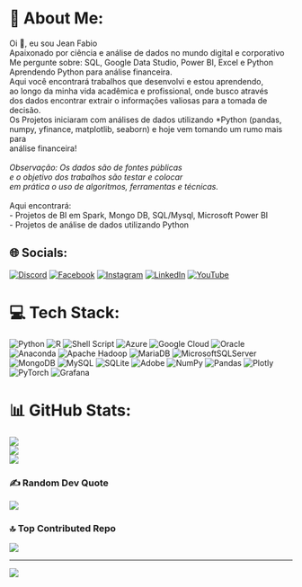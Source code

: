 # 💫 About Me:
Oi 👋, eu sou Jean Fabio<br>Apaixonado por ciência e análise de dados no mundo digital e corporativo<br>
Me pergunte sobre: SQL, Google Data Studio, Power BI, Excel e Python<br>Aprendendo Python para análise financeira.<br>
Aqui você encontrará  trabalhos que desenvolvi e estou aprendendo, <br>ao longo da minha vida acadêmica e profissional, onde busco através<br> dos dados encontrar extrair o informações valiosas para a tomada de decisão.<br>Os Projetos iniciaram com análises de dados utilizando *Python (pandas,<br> numpy, yfinance, matplotlib, seaborn) e hoje vem tomando um rumo mais para<br> análise financeira!<br><br>*Observação: Os dados são de fontes públicas<br> e o objetivo dos trabalhos são testar e colocar <br>em prática o uso de algoritmos, ferramentas e técnicas.*<br><br>Aqui encontrará:<br>- Projetos de BI em Spark, Mongo DB, SQL/Mysql, Microsoft Power BI<br>- Projetos de análise de dados utilizando Python


## 🌐 Socials:
[![Discord](https://img.shields.io/badge/Discord-%237289DA.svg?logo=discord&logoColor=white)](https://discord.gg/jeansilvaster#5978) [![Facebook](https://img.shields.io/badge/Facebook-%231877F2.svg?logo=Facebook&logoColor=white)](https://facebook.com/jeansilvaster) [![Instagram](https://img.shields.io/badge/Instagram-%23E4405F.svg?logo=Instagram&logoColor=white)](https://instagram.com/@jeansilvaster) [![LinkedIn](https://img.shields.io/badge/LinkedIn-%230077B5.svg?logo=linkedin&logoColor=white)](https://linkedin.com/in/jeansilvaster) [![YouTube](https://img.shields.io/badge/YouTube-%23FF0000.svg?logo=YouTube&logoColor=white)](https://youtube.com/@@jeanribeiro4716) 

# 💻 Tech Stack:
![Python](https://img.shields.io/badge/python-3670A0?style=plastic&logo=python&logoColor=ffdd54) ![R](https://img.shields.io/badge/r-%23276DC3.svg?style=plastic&logo=r&logoColor=white) ![Shell Script](https://img.shields.io/badge/shell_script-%23121011.svg?style=plastic&logo=gnu-bash&logoColor=white) ![Azure](https://img.shields.io/badge/azure-%230072C6.svg?style=plastic&logo=microsoftazure&logoColor=white) ![Google Cloud](https://img.shields.io/badge/GoogleCloud-%234285F4.svg?style=plastic&logo=google-cloud&logoColor=white) ![Oracle](https://img.shields.io/badge/Oracle-F80000?style=plastic&logo=oracle&logoColor=white) ![Anaconda](https://img.shields.io/badge/Anaconda-%2344A833.svg?style=plastic&logo=anaconda&logoColor=white) ![Apache Hadoop](https://img.shields.io/badge/Apache%20Hadoop-66CCFF?style=plastic&logo=apachehadoop&logoColor=black) ![MariaDB](https://img.shields.io/badge/MariaDB-003545?style=plastic&logo=mariadb&logoColor=white) ![MicrosoftSQLServer](https://img.shields.io/badge/Microsoft%20SQL%20Server-CC2927?style=plastic&logo=microsoft%20sql%20server&logoColor=white) ![MongoDB](https://img.shields.io/badge/MongoDB-%234ea94b.svg?style=plastic&logo=mongodb&logoColor=white) ![MySQL](https://img.shields.io/badge/mysql-%2300000f.svg?style=plastic&logo=mysql&logoColor=white) ![SQLite](https://img.shields.io/badge/sqlite-%2307405e.svg?style=plastic&logo=sqlite&logoColor=white) ![Adobe](https://img.shields.io/badge/adobe-%23FF0000.svg?style=plastic&logo=adobe&logoColor=white) ![NumPy](https://img.shields.io/badge/numpy-%23013243.svg?style=plastic&logo=numpy&logoColor=white) ![Pandas](https://img.shields.io/badge/pandas-%23150458.svg?style=plastic&logo=pandas&logoColor=white) ![Plotly](https://img.shields.io/badge/Plotly-%233F4F75.svg?style=plastic&logo=plotly&logoColor=white) ![PyTorch](https://img.shields.io/badge/PyTorch-%23EE4C2C.svg?style=plastic&logo=PyTorch&logoColor=white) ![Grafana](https://img.shields.io/badge/grafana-%23F46800.svg?style=plastic&logo=grafana&logoColor=white)
# 📊 GitHub Stats:
![](https://github-readme-stats.vercel.app/api?username=jeansilvaster&theme=dark&hide_border=false&include_all_commits=true&count_private=true)<br/>
![](https://github-readme-streak-stats.herokuapp.com/?user=jeansilvaster&theme=dark&hide_border=false)<br/>
![](https://github-readme-stats.vercel.app/api/top-langs/?username=jeansilvaster&theme=dark&hide_border=false&include_all_commits=true&count_private=true&layout=compact)

### ✍️ Random Dev Quote
![](https://quotes-github-readme.vercel.app/api?type=horizontal&theme=radical)

### 🔝 Top Contributed Repo
![](https://github-contributor-stats.vercel.app/api?username=jeansilvaster&limit=5&theme=dark&combine_all_yearly_contributions=true)

---
[![](https://visitcount.itsvg.in/api?id=jeansilvaster&icon=0&color=0)](https://visitcount.itsvg.in)

<!-- Proudly created with GPRM ( https://gprm.itsvg.in ) -->
  

